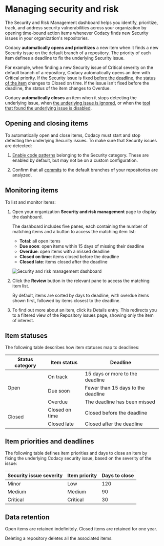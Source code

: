 # Managing security and risk

<!-- introduce the feature: to manage security and risk, centralize blah blah using the SRM dashboard -->

The Security and Risk Management dashboard helps you identify, prioritize, track, and address security vulnerabilities across your organization by opening time-bound action items whenever Codacy finds new Security issues in your organization's repositories.

Codacy **automatically opens and prioritizes** a new item when it finds a new Security issue on the default branch of a repository. The priority of each item defines a deadline to fix the underlying Security issue.

For example, when finding a new Security issue of Critical severity on the default branch of a repository, Codacy automatically opens an item with Critical priority. If the Security issue is fixed [before the deadline](#item-priorities-and-resolution-times), the [status of the item](#item-statuses) changes to Closed on time. If the issue isn't fixed before the deadline, the status of the item changes to Overdue.

Codacy **automatically closes** an item when it stops detecting the underlying issue, when [the underlying issue is ignored](../repositories/issues.md#ignoring-and-managing-issues), or when the [tool that found the underlying issue is disabled](../repositories-configure/configuring-code-patterns.md).

## Opening and closing items

To automatically open and close items, Codacy must start and stop detecting the underlying Security issues. To make sure that Security issues are detected:

1.  [Enable code patterns](../repositories-configure/configuring-code-patterns.md) belonging to the Security category. These are enabled by default, but may not be on a custom configuration.

1.  Confirm that all [commits](../repositories/commits.md) to the default branches of your repositories are analyzed.

## Monitoring items

To list and monitor items:

1.  Open your organization **Security and risk management** page to display the dashboard.

    The dashboard includes five panes, each containing the number of matching items and a button to access the matching item list:

    -   **Total**: all open items
    -   **Due soon**: open items within 15 days of missing their deadline
    -   **Overdue**: open items with a missed deadline
    -   **Closed on time**: items closed before the deadline
    -   **Closed late**: items closed after the deadline

    ![Security and risk management dashboard](images/placeholder.png)

1.  Click the **Review** button in the relevant pane to access the matching item list.

    By default, items are sorted by days to deadline, with overdue items shown first, followed by items closest to the deadline.

1.  To find out more about an item, click its Details entry. This redirects you to a filtered view of the Repository issues page, showing only the item of interest.<!-- TODO confirm this is part of the MVP -->

## Item statuses

The following table describes how item statuses map to deadlines:

<table>
    <thead>
        <tr>
            <th>Status category</th>
            <th>Item status</th>
            <th>Deadline</th>
        </tr>
    </thead>
    <tbody>
        <tr>
            <td rowspan="3">Open</td>
            <td>On track</td>
            <td>15 days or more to the deadline</td>
        </tr>
        <tr>
            <td>Due soon</td>
            <td>Fewer than 15 days to the deadline</td>
        </tr>
        <tr>
            <td>Overdue</td>
            <td>The deadline has been missed</td>
        </tr>
        <tr>
            <td rowspan="2">Closed</td>
            <td>Closed on time</td>
            <td>Closed before the deadline</td>
        </tr>
        <tr>
            <td>Closed late</td>
            <td>Closed after the deadline</td>
        </tr>
    </tbody>
</table>

## Item priorities and deadlines

The following table defines item priorities and days to close an item by fixing the underlying Codacy security issue, based on the severity of the issue:

| Security issue severity | Item priority | Days to close |
|-------------------------|---------------|---------------|
| Minor                   | Low           | 120           |
| Medium                  | Medium        | 90            |
| Critical                | Critical      | 30            |

## Data retention

Open items are retained indefinitely. Closed items are retained for one year.

Deleting a repository deletes all the associated items.
